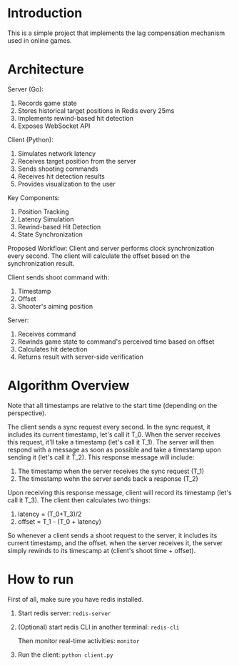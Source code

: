 # Introduction

This is a simple project that implements the lag compensation mechanism used in online games.

# Architecture

Server (Go):

1. Records game state
2. Stores historical target positions in Redis every 25ms
3. Implements rewind-based hit detection
4. Exposes WebSocket API

Client (Python):

1. Simulates network latency
2. Receives target position from the server
3. Sends shooting commands
4. Receives hit detection results
5. Provides visualization to the user

Key Components:

1. Position Tracking
2. Latency Simulation
3. Rewind-based Hit Detection
4. State Synchronization

Proposed Workflow:
Client and server performs clock synchronization every second. The client will calculate the offset based on the synchronization result.

Client sends shoot command with:

1. Timestamp
2. Offset
3. Shooter's aiming position

Server:

1. Receives command
2. Rewinds game state to command's perceived time based on offset
3. Calculates hit detection
4. Returns result with server-side verification

# Algorithm Overview

Note that all timestamps are relative to the start time (depending on the perspective).

The client sends a sync request every second. In the sync request, it includes its current timestamp, let's call it T_0.
When the server receives this request, it'll take a timestamp (let's call it T_1). The server will then respond with a message as soon as possible and take a timestamp upon sending it (let's call it T_2). This response message will include:

1. The timestamp when the server receives the sync request (T_1)
2. The timestamp wehn the server sends back a response (T_2)

Upon receiving this response message, client will record its timestamp (let's call it T_3).
The client then calculates two things:

1. latency = (T_0+T_3)/2
2. offset = T_1 - (T_0 + latency)

So whenever a client sends a shoot request to the server, it includes its current timestamp, and the offset. when the server receives it, the server simply rewinds to its timescamp at (client's shoot time + offset).

# How to run

First of all, make sure you have redis installed.

1. Start redis server:
   `redis-server`
2. (Optional) start redis CLI in another terminal:
   `redis-cli`

   Then monitor real-time activities:
   `monitor`

3. Run the client:
   `python client.py`
